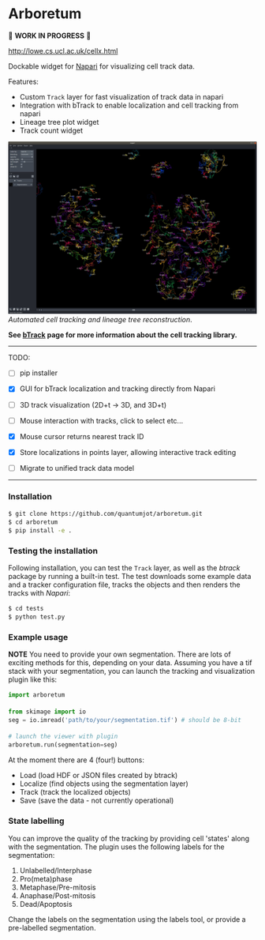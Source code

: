 # Arboretum
:construction:  **WORK IN PROGRESS**  :construction:

http://lowe.cs.ucl.ac.uk/cellx.html

Dockable widget for [Napari](https://github.com/napari) for visualizing cell track data.

Features:
+ Custom `Track` layer for fast visualization of track data in napari
+ Integration with bTrack to enable localization and cell tracking from napari
+ Lineage tree plot widget
+ Track count widget

[![LineageTree](./examples/track_layer.jpeg)](http://lowe.cs.ucl.ac.uk/cellx.html)  
*Automated cell tracking and lineage tree reconstruction*.

**See [bTrack](https://github.com/quantumjot/BayesianTracker) page for more
 information about the cell tracking library.**


---

TODO:
+ [ ] pip installer
+ [x] GUI for bTrack localization and tracking directly from Napari
+ [ ] 3D track visualization (2D+t -> 3D, and 3D+t)
+ [ ] Mouse interaction with tracks, click to select etc...
+ [x] Mouse cursor returns nearest track ID
+ [x] Store localizations in points layer, allowing interactive track editing
+ [ ] Migrate to unified track data model


---

### Installation

```sh
$ git clone https://github.com/quantumjot/arboretum.git
$ cd arboretum
$ pip install -e .
```


### Testing the installation

Following installation, you can test the `Track` layer, as well as the *btrack*
package by running a built-in test. The test downloads some example data and a
tracker configuration file, tracks the objects and then renders the tracks with
*Napari*:

```sh
$ cd tests
$ python test.py
```

### Example usage

**NOTE** You need to provide your own segmentation. There are lots of exciting
methods for this, depending on your data. Assuming you have a tif stack with
your segmentation, you can launch the tracking and visualization plugin like
this:

```python
import arboretum

from skimage import io
seg = io.imread('path/to/your/segmentation.tif') # should be 8-bit

# launch the viewer with plugin  
arboretum.run(segmentation=seg)
```

At the moment there are 4 (four!) buttons:
+ Load (load HDF or JSON files created by btrack)
+ Localize (find objects using the segmentation layer)
+ Track (track the localized objects)
+ Save (save the data - not currently operational)

### State labelling

You can improve the quality of the tracking by providing cell 'states' along
with the segmentation. The plugin uses the following labels for the segmentation:

1. Unlabelled/Interphase
2. Pro(meta)phase
3. Metaphase/Pre-mitosis
4. Anaphase/Post-mitosis
5. Dead/Apoptosis

Change the labels on the segmentation using the labels tool, or provide a
pre-labelled segmentation.
